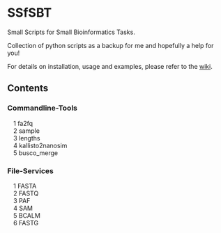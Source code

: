 # SSfSBT
Small Scripts for Small Bioinformatics Tasks.

Collection of python scripts as a backup for me and hopefully a help for you!

For details on installation, usage and examples, please refer to the [wiki](https://github.com/SimonHegele/SSfSBT/wiki).

## Contents

### Commandline-Tools
&emsp;1 fa2fq<br>
&emsp;2 sample<br>
&emsp;3 lengths<br>
&emsp;4 kallisto2nanosim<br>
&emsp;5 busco_merge<br>

### File-Services
&emsp;1 FASTA<br>
&emsp;2 FASTQ<br>
&emsp;3 PAF<br>
&emsp;4 SAM<br>
&emsp;5 BCALM<br>
&emsp;6 FASTG<br>
